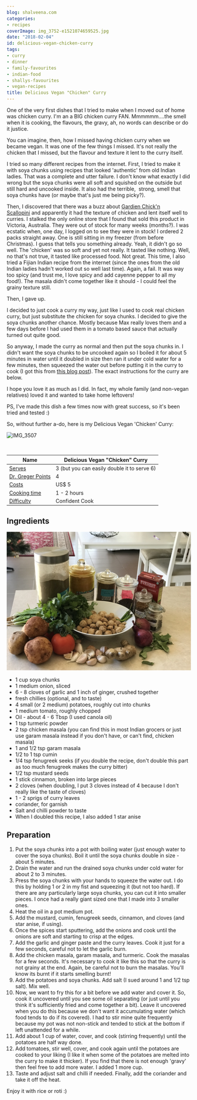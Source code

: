 ```yaml
---
blog: shalveena.com
categories:
- recipes
coverImage: img_3752-e1521074659525.jpg
date: "2018-02-04"
id: delicious-vegan-chicken-curry
tags:
- curry
- dinner
- family-favourites
- indian-food
- shallys-favourites
- vegan-recipes
title: Delicious Vegan "Chicken" Curry
---
```


One of the very first dishes that I tried to make when I moved out of home was chicken curry. I'm an a BIG chicken curry FAN. Mmmmmm....the smell when it is cooking, the flavours, the gravy, ah, no words can describe or do it justice.

You can imagine, then, how I missed having chicken curry when we became vegan. It was one of the few things I missed. It's not really the chicken that I missed, but the flavour and texture it lent to the curry itself.

I tried so many different recipes from the internet. First, I tried to make it with soya chunks using recipes that looked 'authentic' from old Indian ladies. That was a complete and utter failure. I don't know what exactly I did wrong but the soya chunks were all soft and squished on the outside but still hard and uncooked inside. It also had the terrible,  strong, smell that soya chunks have (or maybe that's just me being picky?).

Then, I discovered that there was a buzz about [Gardien Chick'n Scallopini](https://gardein.com/products/chickn-scallopini/) and apparently it had the texture of chicken and lent itself well to curries. I stalked the only online store that I found that sold this product in Victoria, Australia. They were out of stock for many weeks (months?). I was ecstatic when, one day, I logged on to see they were in stock! I ordered 2 packs straight away. One is still sitting in my freezer (from before Christmas). I guess that tells you something already. Yeah, it didn't go so well. The 'chicken' was so soft and yet not really. It tasted like nothing. Well, no that's not true, it tasted like processed food. Not great. This time, I also tried a Fijian Indian recipe from the internet (since the ones from the old Indian ladies hadn't worked out so well last time). Again, a fail. It was way too spicy (and trust me, I love spicy and add cayenne pepper to all my food!). The masala didn't come together like it should - I could feel the grainy texture still.

Then, I gave up.

I decided to just cook a curry my way, just like I used to cook real chicken curry, but just substitute the chicken for soya chunks. I decided to give the soya chunks another chance. Mostly because Max really loves them and a few days before I had used them in a tomato based sauce that actually turned out quite good.

So anyway, I made the curry as normal and then put the soya chunks in. I didn't want the soya chunks to be uncooked again so I boiled it for about 5 minutes in water until it doubled in size then ran it under cold water for a few minutes, then squeezed the water out before putting it in the curry to cook (I got this from [this blog post](http://www.7aumsuvai.com/2015/03/kitchen-secrets-how-to-cook-soya-chunks.html)). The exact instructions for the curry are below.

I hope you love it as much as I did. In fact, my whole family (and non-vegan relatives) loved it and wanted to take home leftovers!

PS, I've made this dish a few times now with great success, so it's been tried and tested :)

So, without further a-do, here is my Delicious Vegan 'Chicken' Curry:

![IMG_3507](images/img_3507-e1517704456340.jpg)

 

| Name | Delicious Vegan "Chicken" Curry |
| --- | --- |
| [Serves](https://shalveena.com/serving-sizes/) | 3 (but you can easily double it to serve 6) |
| [Dr. Greger Points](https://shalveena.com/dr-greger-points/) | 4 |
| [Costs](https://shalveena.com/costs/) | US$ 5 |
| [Cooking time](https://shalveena.com/cooking-times/) | 1 - 2 hours |
| [Difficulty](https://shalveena.com/difficulty-levels/) | Confident Cook |

## Ingredients

![IMG_3374](images/img_3374.jpg)

- 1 cup soya chunks
- 1 medium onion, sliced
- 6 - 8 cloves of garlic and 1 inch of ginger, crushed together
- fresh chillies (optional, and to taste)
- 4 small (or 2 medium) potatoes, roughly cut into chunks
- 1 medium tomato, roughly chopped
- Oil - about 4 - 6 Tbsp (I used canola oil)
- 1 tsp turmeric powder
- 2 tsp chicken masala (you can find this in most Indian grocers or just use garam masala instead if you don't have, or can't find, chicken masala)
- 1 and 1/2 tsp garam masala
- 1/2 to 1 tsp cumin
- 1/4 tsp fenugreek seeks (if you double the recipe, don't double this part as too much fenugreek makes the curry bitter)
- 1/2 tsp mustard seeds
- 1 stick cinnamon, broken into large pieces
- 2 cloves (when doubling, I put 3 cloves instead of 4 because I don't really like the taste of cloves)
- 1 - 2 sprigs of curry leaves
- coriander, for garnish
- Salt and chilli powder to taste
- When I doubled this recipe, I also added 1 star anise

## Preparation

1. Put the soya chunks into a pot with boiling water (just enough water to cover the soya chunks). Boil it until the soya chunks double in size - about 5 minutes.
2. Drain the water and run the drained soya chunks under cold water for about 2 to 3 minutes.
3. Press the soya chunks with your hands to squeeze the water out. I do this by holding 1 or 2 in my fist and squeezing it (but not too hard). If there are any particularly large soya chunks, you can cut it into smaller pieces. I once had a really giant sized one that I made into 3 smaller ones.
4. Heat the oil in a pot medium pot.
5. Add the mustard, cumin, fenugreek seeds, cinnamon, and cloves (and star anise, if using).
6. Once the spices start sputtering, add the onions and cook until the onions are soft and starting to crisp at the edges.
7. Add the garlic and ginger paste and the curry leaves. Cook it just for a few seconds, careful not to let the garlic burn.
8. Add the chicken masala, garam masala, and turmeric. Cook the masalas for a few seconds. It's necessary to cook it like this so that the curry is not grainy at the end. Again, be careful not to burn the masalas. You'll know its burnt if it starts smelling burnt!
9. Add the potatoes and soya chunks. Add salt (I sued around 1 and 1/2 tsp salt). Mix well.
10. Now, we want to fry this for a bit before we add water and cover it. So, cook it uncovered until you see some oil separating (or just until you think it's sufficiently fried and come together a bit). Leave it uncovered when you do this because we don't want it accumulating water (which food tends to do if its covered). I had to stir mine quite frequently because my pot was not non-stick and tended to stick at the bottom if left unattended for a while.
11. Add about 1 cup of water, cover, and cook (stirring frequently) until the potatoes are half way done.
12. Add tomatoes, stir well, cover, and cook again until the potatoes are cooked to your liking (I like it when some of the potatoes are melted into the curry to make it thicker). If you find that there is not enough 'gravy' then feel free to add more water. I added 1 more cup.
13. Taste and adjust salt and chilli if needed. Finally, add the coriander and take it off the heat.

Enjoy it with rice or roti :)
